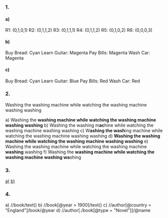 ### 1.

#### a)

R1: (0,1,0,1)
R2: (0,1,1,2)
R3: (0,1,1,1)
R4: (0,1,1,2)
R5: (0,1,0,2)
R6: (0,0,0,3)

#### b)

Buy Bread: Cyan
Learn Guitar: Magenta
Pay Bills: Magenta
Wash Car: Magenta

#### c)

Buy Bread: Cyan
Learn Guitar: Blue
Pay Bills: Red
Wash Car: Red

### 2.

Washing the washing machine while watching the washing machine washing washing

a) Washing the **washing machine while watching the washing machine washing washing**
b) Washing the washing m**ac**hine while watching the washing machine washing washing
c) W**ashing the wash**ing machine while watching the washing machine washing washing
d) **Washing the washing machine while watching the washing machine washing washing**
e) Washing the washing machine while watching the washing machine **washing** washing
f) Washing the **washing machine while watching the washing machine washing wa**shing

### 3.

[a)](./part_2_ex3_a.js)
[b)](./part_2_ex3_b.js)

### 4.

a) //book/text()
b) //book[@year > 1900]/text()
c) //author[@country = "England"]/book/@year
d) //author[./book[@type = "Novel"]]/@name